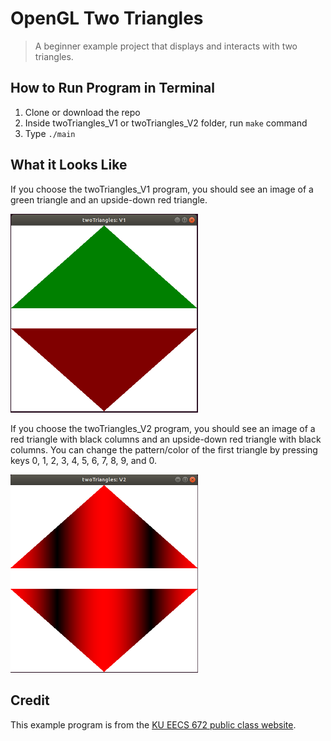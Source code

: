 # OpenGL Two Triangles

> A beginner example project that displays and interacts with two triangles.

## How to Run Program in Terminal

1. Clone or download the repo
2. Inside twoTriangles\_V1 or twoTriangles\_V2 folder, run `make` command
3. Type `./main`

## What it Looks Like

If you choose the twoTriangles\_V1 program, you should see an image of a green triangle and an upside-down red triangle.

<img width="300" src="https://github.com/compscilauren/opengl-two-triangles/blob/master/demo_V1.png">

If you choose the twoTriangles\_V2 program, you should see an image of a red triangle with black columns and an upside-down red triangle with black columns. You can change the pattern/color of the first triangle by pressing keys 0, 1, 2, 3, 4, 5, 6, 7, 8, 9, and 0.

<img width="300" src="https://github.com/compscilauren/opengl-two-triangles/blob/master/demo_V2.png">

## Credit

This example program is from the 
[KU EECS 672 public class website](https://people.eecs.ku.edu/~jrmiller/Courses/OpenGL/SampleProgramSet1/SampleProgramSet1.html "KU EECS 672 public class website").
